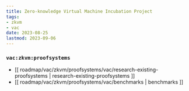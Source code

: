 ```yaml
---
title: Zero-knowledge Virtual Machine Incubation Project
tags:
- zkvm
- vac
date: 2023-08-25
lastmod: 2023-09-06
---
```


### `vac:zkvm:proofsystems`

* [[ roadmap/vac/zkvm/proofsystems/vac/research-existing-proofsystems | research-existing-proofsystems ]]
* [[ roadmap/vac/zkvm/proofsystems/vac/benchmarks | benchmarks ]]

